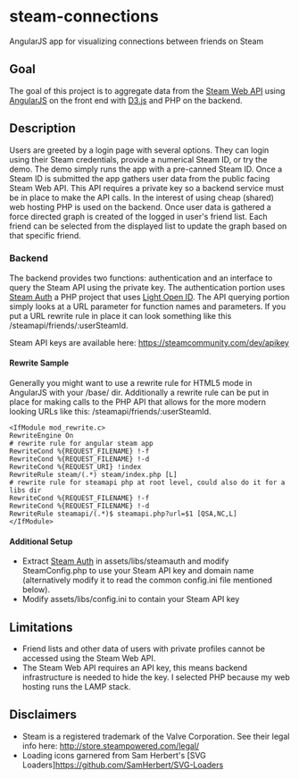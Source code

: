 # steam-connections
AngularJS app for visualizing connections between friends on Steam

## Goal
The goal of this project is to aggregate data from the [Steam Web API](https://developer.valvesoftware.com/wiki/Steam_Web_API) using [AngularJS](https://angularjs.org/) on the front end with [D3.js](https://d3js.org/) and PHP on the backend.

## Description
Users are greeted by a login page with several options. They can login using their Steam credentials, provide a numerical Steam ID, or try the demo. The demo simply runs the app with a pre-canned Steam ID. Once a Steam ID is submitted the app gathers user data from the public facing Steam Web API. This API requires a private key so a backend service must be in place to make the API calls. In the interest of using cheap (shared) web hosting PHP is used on the backend. Once user data is gathered a force directed graph is created of the logged in user's friend list. Each friend can be selected from the displayed list to update the graph based on that specific friend.

### Backend

The backend provides two functions: authentication and an interface to query the Steam API using the private key. The authentication portion uses [Steam Auth](https://github.com/SmItH197/SteamAuthentication) a PHP project that uses [Light Open ID](https://github.com/iignatov/LightOpenID). The API querying portion simply looks at a URL parameter for function names and parameters. If you put a URL rewrite rule in place it can look something like this /steamapi/friends/:userSteamId.

Steam API keys are available here: https://steamcommunity.com/dev/apikey

#### Rewrite Sample
Generally you might want to use a rewrite rule for HTML5 mode in AngularJS with your /base/ dir. Additionally a rewrite rule can be put in place for making calls to the PHP API that allows for the more modern looking URLs like this: /steamapi/friends/:userSteamId.
```
<IfModule mod_rewrite.c>
RewriteEngine On
# rewrite rule for angular steam app
RewriteCond %{REQUEST_FILENAME} !-f
RewriteCond %{REQUEST_FILENAME} !-d
RewriteCond %{REQUEST_URI} !index
RewriteRule steam/(.*) steam/index.php [L]
# rewrite rule for steamapi php at root level, could also do it for a libs dir
RewriteCond %{REQUEST_FILENAME} !-f
RewriteCond %{REQUEST_FILENAME} !-d
RewriteRule steamapi/(.*)$ steamapi.php?url=$1 [QSA,NC,L]
</IfModule>
```

#### Additional Setup
* Extract [Steam Auth](https://github.com/SmItH197/SteamAuthentication) in assets/libs/steamauth and modify SteamConfig.php to use your Steam API key and domain name (alternatively modify it to read the common config.ini file mentioned below).
* Modify assets/libs/config.ini to contain your Steam API key

## Limitations
* Friend lists and other data of users with private profiles cannot be accessed using the Steam Web API.
* The Steam Web API requires an API key, this means backend infrastructure is needed to hide the key. I selected PHP because my web hosting runs the LAMP stack.

## Disclaimers
* Steam is a registered trademark of the Valve Corporation. See their legal info here: http://store.steampowered.com/legal/
* Loading icons garnered from Sam Herbert's [SVG Loaders]https://github.com/SamHerbert/SVG-Loaders
